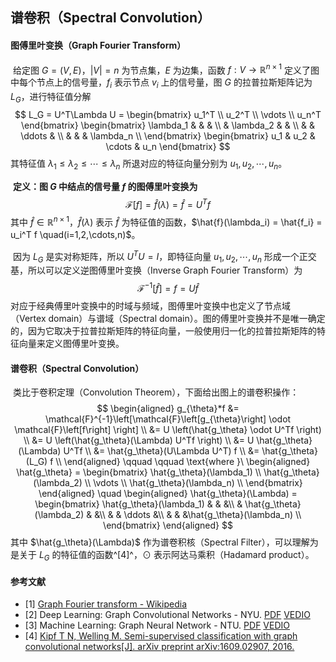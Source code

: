 ## 谱卷积（Spectral Convolution）

#### 图傅里叶变换（Graph Fourier Transform）

​		给定图 $G=(V,E)$，$|V|=n$ 为节点集，$E$ 为边集，函数 $f:V\to \mathbb{R}^{n\times 1}$ 定义了图中每个节点上的信号量，$f_i$ 表示节点 $v_i$ 上的信号量，图 $G$ 的拉普拉斯矩阵记为 $L_G$，进行特征值分解
$$
L_G = U^T\Lambda U =
\begin{bmatrix} u_1^T \\ u_2^T \\ \vdots \\ u_n^T \end{bmatrix}
\begin{bmatrix}
\lambda_1 & & & \\
& \lambda_2 & &  \\
& & \ddots & \\
& & & \lambda_n \\
\end{bmatrix}
\begin{bmatrix} u_1 & u_2 & \cdots & u_n \end{bmatrix}
$$
其特征值 $\lambda_1 \leqslant \lambda_2 \leqslant \cdots \leqslant \lambda_n$ 所退对应的特征向量分别为 $u_1,u_2,\cdots,u_n$。

​		**定义：图 $G$ 中结点的信号量 $f$ 的图傅里叶变换为**
$$
\mathcal{F}[f] = \hat{f}(\lambda) = \hat{f} = U^Tf
$$
其中 $\hat{f} \in \mathbb{R}^{n\times 1}$，$\hat{f}(\lambda)$ 表示 $\hat{f}$ 为特征值的函数，$\hat{f}(\lambda_i) = \hat{f_i} = u_i^T f \quad(i=1,2,\cdots,n)$。

​		因为 $L_G$ 是实对称矩阵，所以 $U^TU=I$，即特征向量 $u_1,u_2,\cdots,u_n$ 形成一个正交基，所以可以定义逆图傅里叶变换（Inverse Graph Fourier Transform）为
$$
\mathcal{F}^{-1}[\hat{f}] = f = U\hat{f}
$$
对应于经典傅里叶变换中的时域与频域，图傅里叶变换中也定义了节点域（Vertex domain）与谱域（Spectral domain）。图的傅里叶变换并不是唯一确定的，因为它取决于拉普拉斯矩阵的特征向量，一般使用归一化的拉普拉斯矩阵的特征向量来定义图傅里叶变换。

#### 谱卷积（Spectral Convolution）

​		类比于卷积定理（Convolution Theorem），下面给出图上的谱卷积操作：
$$
\begin{aligned}
g_{\theta}*f 
&= \mathcal{F}^{-1}\left[\mathcal{F}\left[g_{\theta}\right] \odot \mathcal{F}\left[f\right] \right] \\
&= U \left(\hat{g_\theta} \odot U^Tf \right) \\
&= U \left(\hat{g_\theta}(\Lambda) U^Tf \right) \\
&= U \hat{g_\theta}(\Lambda) U^Tf  \\
&= \hat{g_\theta}(U\Lambda U^T) f \\
&= \hat{g_\theta}(L_G) f \\
\end{aligned}
\qquad \qquad \text{where }\ 
\begin{aligned}
	\hat{g_\theta} =
	\begin{bmatrix}
		\hat{g_\theta}(\lambda_1) \\ \hat{g_\theta}(\lambda_2) \\ \vdots \\ \hat{g_\theta}(\lambda_n) \\
	\end{bmatrix}
\end{aligned}
\quad 
\begin{aligned}
	\hat{g_\theta}(\Lambda) =
	\begin{bmatrix}
		\hat{g_\theta}(\lambda_1) & & &\\ 
		& \hat{g_\theta}(\lambda_2) & &\\ 
		& & \ddots &\\ 
		& & &\hat{g_\theta}(\lambda_n) \\
	\end{bmatrix}
\end{aligned}
$$
其中 $\hat{g_\theta}(\Lambda)$ 作为谱卷积核（Spectral Filter），可以理解为是关于 $L_G$ 的特征值的函数^[4]^，$\odot$ 表示阿达马乘积（Hadamard product）。

#### 参考文献

- [1] [Graph Fourier transform - Wikipedia](https://en.wikipedia.org/wiki/Graph_Fourier_transform)
- [2] Deep Learning: Graph Convolutional Networks - NYU. [PDF](https://drive.google.com/file/d/1oq-nZE2bEiQjqBlmk5_N_rFC8LQY0jQr/edit) [VEDIO](https://www.youtube.com/watch?v=Iiv9R6BjxHM)
- [3] Machine Learning: Graph Neural Network - NTU. [PDF](http://speech.ee.ntu.edu.tw/~tlkagk/courses/ML2020/GNN.pdf) [VEDIO](https://www.youtube.com/watch?v=M9ht8vsVEw8)
- [4] [Kipf T N, Welling M. Semi-supervised classification with graph convolutional networks[J]. arXiv preprint arXiv:1609.02907, 2016.](https://arxiv.org/abs/1609.02907)